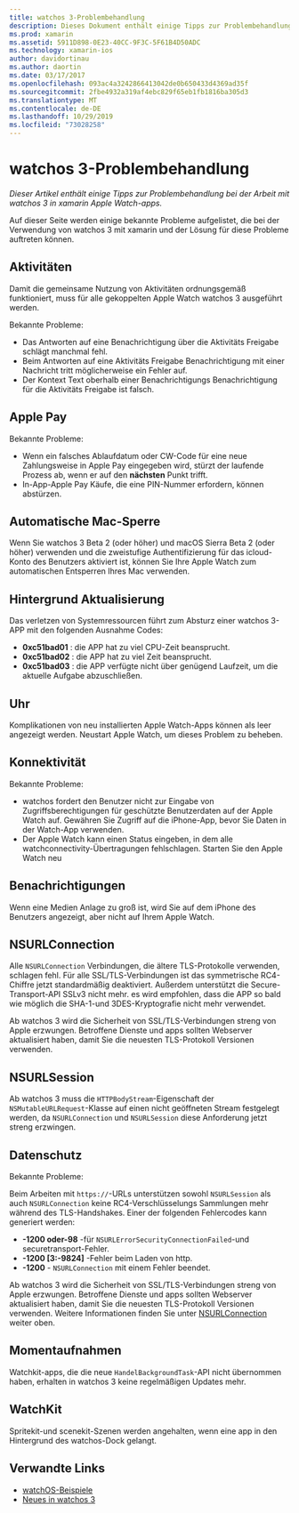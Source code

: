 ```yaml
---
title: watchos 3-Problembehandlung
description: Dieses Dokument enthält einige Tipps zur Problembehandlung bei der Arbeit mit watchos 3 in xamarin. Tipps beziehen sich auf Aktivitäten, Apple Pay, Hintergrund Aktualisierungen, NSURLConnection, Datenschutz und vieles mehr.
ms.prod: xamarin
ms.assetid: 5911D898-0E23-40CC-9F3C-5F61B4D50ADC
ms.technology: xamarin-ios
author: davidortinau
ms.author: daortin
ms.date: 03/17/2017
ms.openlocfilehash: 093ac4a3242866413042de0b650433d4369ad35f
ms.sourcegitcommit: 2fbe4932a319af4ebc829f65eb1fb1816ba305d3
ms.translationtype: MT
ms.contentlocale: de-DE
ms.lasthandoff: 10/29/2019
ms.locfileid: "73028258"
---
```

# <a name="watchos-3-troubleshooting"></a>watchos 3-Problembehandlung

_Dieser Artikel enthält einige Tipps zur Problembehandlung bei der Arbeit mit watchos 3 in xamarin Apple Watch-apps._

Auf dieser Seite werden einige bekannte Probleme aufgelistet, die bei der Verwendung von watchos 3 mit xamarin und der Lösung für diese Probleme auftreten können.

## <a name="activities"></a>Aktivitäten

Damit die gemeinsame Nutzung von Aktivitäten ordnungsgemäß funktioniert, muss für alle gekoppelten Apple Watch watchos 3 ausgeführt werden.

Bekannte Probleme:

- Das Antworten auf eine Benachrichtigung über die Aktivitäts Freigabe schlägt manchmal fehl.
- Beim Antworten auf eine Aktivitäts Freigabe Benachrichtigung mit einer Nachricht tritt möglicherweise ein Fehler auf.
- Der Kontext Text oberhalb einer Benachrichtigungs Benachrichtigung für die Aktivitäts Freigabe ist falsch.

## <a name="apple-pay"></a>Apple Pay

Bekannte Probleme:

- Wenn ein falsches Ablaufdatum oder CW-Code für eine neue Zahlungsweise in Apple Pay eingegeben wird, stürzt der laufende Prozess ab, wenn er auf den **nächsten** Punkt trifft.
- In-App-Apple Pay Käufe, die eine PIN-Nummer erfordern, können abstürzen.

## <a name="auto-mac-unlock"></a>Automatische Mac-Sperre

Wenn Sie watchos 3 Beta 2 (oder höher) und macOS Sierra Beta 2 (oder höher) verwenden und die zweistufige Authentifizierung für das icloud-Konto des Benutzers aktiviert ist, können Sie Ihre Apple Watch zum automatischen Entsperren Ihres Mac verwenden.

## <a name="background-refresh"></a>Hintergrund Aktualisierung

Das verletzen von Systemressourcen führt zum Absturz einer watchos 3-APP mit den folgenden Ausnahme Codes:

- **0xc51bad01** : die APP hat zu viel CPU-Zeit beansprucht.
- **0xc51bad02** : die APP hat zu viel Zeit beansprucht.
- **0xc51bad03** : die APP verfügte nicht über genügend Laufzeit, um die aktuelle Aufgabe abzuschließen.

## <a name="clock"></a>Uhr

Komplikationen von neu installierten Apple Watch-Apps können als leer angezeigt werden. Neustart Apple Watch, um dieses Problem zu beheben.

## <a name="connectivity"></a>Konnektivität

Bekannte Probleme:

- watchos fordert den Benutzer nicht zur Eingabe von Zugriffsberechtigungen für geschützte Benutzerdaten auf der Apple Watch auf. Gewähren Sie Zugriff auf die iPhone-App, bevor Sie Daten in der Watch-App verwenden.
- Der Apple Watch kann einen Status eingeben, in dem alle watchconnectivity-Übertragungen fehlschlagen. Starten Sie den Apple Watch neu

## <a name="notifications"></a>Benachrichtigungen

Wenn eine Medien Anlage zu groß ist, wird Sie auf dem iPhone des Benutzers angezeigt, aber nicht auf Ihrem Apple Watch.

## <a name="nsurlconnection"></a>NSURLConnection

Alle `NSURLConnection` Verbindungen, die ältere TLS-Protokolle verwenden, schlagen fehl. Für alle SSL/TLS-Verbindungen ist das symmetrische RC4-Chiffre jetzt standardmäßig deaktiviert. Außerdem unterstützt die Secure-Transport-API SSLv3 nicht mehr. es wird empfohlen, dass die APP so bald wie möglich die SHA-1-und 3DES-Kryptografie nicht mehr verwendet.

Ab watchos 3 wird die Sicherheit von SSL/TLS-Verbindungen streng von Apple erzwungen. Betroffene Dienste und apps sollten Webserver aktualisiert haben, damit Sie die neuesten TLS-Protokoll Versionen verwenden.

## <a name="nsurlsession"></a>NSURLSession

Ab watchos 3 muss die `HTTPBodyStream`-Eigenschaft der `NSMutableURLRequest`-Klasse auf einen nicht geöffneten Stream festgelegt werden, da `NSURLConnection` und `NSURLSession` diese Anforderung jetzt streng erzwingen.

## <a name="privacy"></a>Datenschutz

Bekannte Probleme:

Beim Arbeiten mit `https://`-URLs unterstützen sowohl `NSURLSession` als auch `NSURLConnection` keine RC4-Verschlüsselungs Sammlungen mehr während des TLS-Handshakes. Einer der folgenden Fehlercodes kann generiert werden:

- **-1200 oder-98** -für `NSURLErrorSecurityConnectionFailed`-und securetransport-Fehler.
- **-1200 [3:-9824]** -Fehler beim Laden von http.
- **-1200** - `NSURLConnection` mit einem Fehler beendet.

Ab watchos 3 wird die Sicherheit von SSL/TLS-Verbindungen streng von Apple erzwungen. Betroffene Dienste und apps sollten Webserver aktualisiert haben, damit Sie die neuesten TLS-Protokoll Versionen verwenden. Weitere Informationen finden Sie unter [NSURLConnection](#nsurlconnection) weiter oben.

## <a name="snapshots"></a>Momentaufnahmen

Watchkit-apps, die die neue `HandelBackgroundTask`-API nicht übernommen haben, erhalten in watchos 3 keine regelmäßigen Updates mehr. 

## <a name="watchkit"></a>WatchKit

Spritekit-und scenekit-Szenen werden angehalten, wenn eine app in den Hintergrund des watchos-Dock gelangt.

## <a name="related-links"></a>Verwandte Links

- [watchOS-Beispiele](https://docs.microsoft.com/samples/browse/?products=xamarin&term=Xamarin.iOS+watchOS)
- [Neues in watchos 3](https://developer.apple.com/library/prerelease/content/releasenotes/General/WhatsNewInwatchOS/Articles/watchOS3.html#//apple_ref/doc/uid/TP40017085-SW1)
